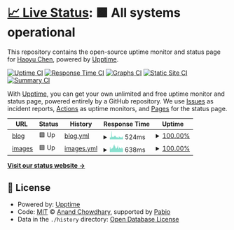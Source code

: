 # [📈 Live Status](https://demo.upptime.js.org): <!--live status--> **🟩 All systems operational**

This repository contains the open-source uptime monitor and status page for [Haoyu Chen](https://blog.null-qwerty.work), powered by [Upptime](https://github.com/upptime/upptime).

[![Uptime CI](https://github.com/null-qwerty/status/workflows/Uptime%20CI/badge.svg)](https://github.com/null-qwerty/status/actions?query=workflow%3A%22Uptime+CI%22)
[![Response Time CI](https://github.com/null-qwerty/status/workflows/Response%20Time%20CI/badge.svg)](https://github.com/null-qwerty/status/actions?query=workflow%3A%22Response+Time+CI%22)
[![Graphs CI](https://github.com/null-qwerty/status/workflows/Graphs%20CI/badge.svg)](https://github.com/null-qwerty/status/actions?query=workflow%3A%22Graphs+CI%22)
[![Static Site CI](https://github.com/null-qwerty/status/workflows/Static%20Site%20CI/badge.svg)](https://github.com/null-qwerty/status/actions?query=workflow%3A%22Static+Site+CI%22)
[![Summary CI](https://github.com/null-qwerty/status/workflows/Summary%20CI/badge.svg)](https://github.com/null-qwerty/status/actions?query=workflow%3A%22Summary+CI%22)

With [Upptime](https://upptime.js.org), you can get your own unlimited and free uptime monitor and status page, powered entirely by a GitHub repository. We use [Issues](https://github.com/null-qwerty/status/issues) as incident reports, [Actions](https://github.com/null-qwerty/status/actions) as uptime monitors, and [Pages](https://demo.upptime.js.org) for the status page.

<!--start: status pages-->
<!-- This summary is generated by Upptime (https://github.com/upptime/upptime) -->
<!-- Do not edit this manually, your changes will be overwritten -->
<!-- prettier-ignore -->
| URL | Status | History | Response Time | Uptime |
| --- | ------ | ------- | ------------- | ------ |
| <img alt="" src="https://icons.duckduckgo.com/ip3/blog.null-qwerty.work.ico" height="13"> [blog](https://blog.null-qwerty.work) | 🟩 Up | [blog.yml](https://github.com/null-qwerty/status/commits/HEAD/history/blog.yml) | <details><summary><img alt="Response time graph" src="./graphs/blog/response-time-week.png" height="20"> 524ms</summary><br><a href="https://status.null-qwerty.top/history/blog"><img alt="Response time 524" src="https://img.shields.io/endpoint?url=https%3A%2F%2Fraw.githubusercontent.com%2Fnull-qwerty%2Fstatus%2FHEAD%2Fapi%2Fblog%2Fresponse-time.json"></a><br><a href="https://status.null-qwerty.top/history/blog"><img alt="24-hour response time 454" src="https://img.shields.io/endpoint?url=https%3A%2F%2Fraw.githubusercontent.com%2Fnull-qwerty%2Fstatus%2FHEAD%2Fapi%2Fblog%2Fresponse-time-day.json"></a><br><a href="https://status.null-qwerty.top/history/blog"><img alt="7-day response time 524" src="https://img.shields.io/endpoint?url=https%3A%2F%2Fraw.githubusercontent.com%2Fnull-qwerty%2Fstatus%2FHEAD%2Fapi%2Fblog%2Fresponse-time-week.json"></a><br><a href="https://status.null-qwerty.top/history/blog"><img alt="30-day response time 524" src="https://img.shields.io/endpoint?url=https%3A%2F%2Fraw.githubusercontent.com%2Fnull-qwerty%2Fstatus%2FHEAD%2Fapi%2Fblog%2Fresponse-time-month.json"></a><br><a href="https://status.null-qwerty.top/history/blog"><img alt="1-year response time 524" src="https://img.shields.io/endpoint?url=https%3A%2F%2Fraw.githubusercontent.com%2Fnull-qwerty%2Fstatus%2FHEAD%2Fapi%2Fblog%2Fresponse-time-year.json"></a></details> | <details><summary><a href="https://status.null-qwerty.top/history/blog">100.00%</a></summary><a href="https://status.null-qwerty.top/history/blog"><img alt="All-time uptime 99.82%" src="https://img.shields.io/endpoint?url=https%3A%2F%2Fraw.githubusercontent.com%2Fnull-qwerty%2Fstatus%2FHEAD%2Fapi%2Fblog%2Fuptime.json"></a><br><a href="https://status.null-qwerty.top/history/blog"><img alt="24-hour uptime 100.00%" src="https://img.shields.io/endpoint?url=https%3A%2F%2Fraw.githubusercontent.com%2Fnull-qwerty%2Fstatus%2FHEAD%2Fapi%2Fblog%2Fuptime-day.json"></a><br><a href="https://status.null-qwerty.top/history/blog"><img alt="7-day uptime 100.00%" src="https://img.shields.io/endpoint?url=https%3A%2F%2Fraw.githubusercontent.com%2Fnull-qwerty%2Fstatus%2FHEAD%2Fapi%2Fblog%2Fuptime-week.json"></a><br><a href="https://status.null-qwerty.top/history/blog"><img alt="30-day uptime 99.82%" src="https://img.shields.io/endpoint?url=https%3A%2F%2Fraw.githubusercontent.com%2Fnull-qwerty%2Fstatus%2FHEAD%2Fapi%2Fblog%2Fuptime-month.json"></a><br><a href="https://status.null-qwerty.top/history/blog"><img alt="1-year uptime 99.82%" src="https://img.shields.io/endpoint?url=https%3A%2F%2Fraw.githubusercontent.com%2Fnull-qwerty%2Fstatus%2FHEAD%2Fapi%2Fblog%2Fuptime-year.json"></a></details>
| <img alt="" src="https://icons.duckduckgo.com/ip3/images.null-qwerty.work.ico" height="13"> [images](https://images.null-qwerty.work/large_evcg11c.png) | 🟩 Up | [images.yml](https://github.com/null-qwerty/status/commits/HEAD/history/images.yml) | <details><summary><img alt="Response time graph" src="./graphs/images/response-time-week.png" height="20"> 638ms</summary><br><a href="https://status.null-qwerty.top/history/images"><img alt="Response time 627" src="https://img.shields.io/endpoint?url=https%3A%2F%2Fraw.githubusercontent.com%2Fnull-qwerty%2Fstatus%2FHEAD%2Fapi%2Fimages%2Fresponse-time.json"></a><br><a href="https://status.null-qwerty.top/history/images"><img alt="24-hour response time 559" src="https://img.shields.io/endpoint?url=https%3A%2F%2Fraw.githubusercontent.com%2Fnull-qwerty%2Fstatus%2FHEAD%2Fapi%2Fimages%2Fresponse-time-day.json"></a><br><a href="https://status.null-qwerty.top/history/images"><img alt="7-day response time 638" src="https://img.shields.io/endpoint?url=https%3A%2F%2Fraw.githubusercontent.com%2Fnull-qwerty%2Fstatus%2FHEAD%2Fapi%2Fimages%2Fresponse-time-week.json"></a><br><a href="https://status.null-qwerty.top/history/images"><img alt="30-day response time 627" src="https://img.shields.io/endpoint?url=https%3A%2F%2Fraw.githubusercontent.com%2Fnull-qwerty%2Fstatus%2FHEAD%2Fapi%2Fimages%2Fresponse-time-month.json"></a><br><a href="https://status.null-qwerty.top/history/images"><img alt="1-year response time 627" src="https://img.shields.io/endpoint?url=https%3A%2F%2Fraw.githubusercontent.com%2Fnull-qwerty%2Fstatus%2FHEAD%2Fapi%2Fimages%2Fresponse-time-year.json"></a></details> | <details><summary><a href="https://status.null-qwerty.top/history/images">100.00%</a></summary><a href="https://status.null-qwerty.top/history/images"><img alt="All-time uptime 99.82%" src="https://img.shields.io/endpoint?url=https%3A%2F%2Fraw.githubusercontent.com%2Fnull-qwerty%2Fstatus%2FHEAD%2Fapi%2Fimages%2Fuptime.json"></a><br><a href="https://status.null-qwerty.top/history/images"><img alt="24-hour uptime 100.00%" src="https://img.shields.io/endpoint?url=https%3A%2F%2Fraw.githubusercontent.com%2Fnull-qwerty%2Fstatus%2FHEAD%2Fapi%2Fimages%2Fuptime-day.json"></a><br><a href="https://status.null-qwerty.top/history/images"><img alt="7-day uptime 100.00%" src="https://img.shields.io/endpoint?url=https%3A%2F%2Fraw.githubusercontent.com%2Fnull-qwerty%2Fstatus%2FHEAD%2Fapi%2Fimages%2Fuptime-week.json"></a><br><a href="https://status.null-qwerty.top/history/images"><img alt="30-day uptime 99.82%" src="https://img.shields.io/endpoint?url=https%3A%2F%2Fraw.githubusercontent.com%2Fnull-qwerty%2Fstatus%2FHEAD%2Fapi%2Fimages%2Fuptime-month.json"></a><br><a href="https://status.null-qwerty.top/history/images"><img alt="1-year uptime 99.82%" src="https://img.shields.io/endpoint?url=https%3A%2F%2Fraw.githubusercontent.com%2Fnull-qwerty%2Fstatus%2FHEAD%2Fapi%2Fimages%2Fuptime-year.json"></a></details>

<!--end: status pages-->

[**Visit our status website →**](https://demo.upptime.js.org)

## 📄 License

- Powered by: [Upptime](https://github.com/upptime/upptime)
- Code: [MIT](./LICENSE) © [Anand Chowdhary](https://anandchowdhary.com), supported by [Pabio](https://pabio.com)
- Data in the `./history` directory: [Open Database License](https://opendatacommons.org/licenses/odbl/1-0/)
